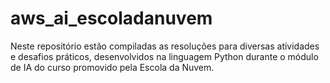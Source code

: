 # aws_ai_escoladanuvem
Neste repositório estão compiladas as resoluções para diversas atividades e desafios práticos, desenvolvidos na linguagem Python durante o módulo de IA do curso promovido pela Escola da Nuvem.
